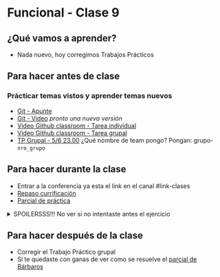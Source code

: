 # Funcional - Clase 9

## ¿Qué vamos a aprender?

* Nada nuevo, hoy corregimos Trabajos Prácticos

## Para hacer antes de clase

### Prácticar temas vistos y aprender temas nuevos

* [Git - Apunte](https://docs.google.com/document/d/1nadC6-rwR2eRC0FYFWuq22pCRyZWXmCiPBuQ0cD-vMI/edit#heading=h.r9wuhoi4rpgq)
* [Git - Video](https://www.youtube.com/watch?v=rRKe7l-ZNvM) _pronto una nueva versión_
* [Video Github classroom - Tarea individual](https://youtu.be/bA1EE9TzBzY)
* [Video Github classroom - Tarea grupal](https://youtu.be/GSKq0GF2qbE)
* [TP Grupal - 5/6 23.00](https://classroom.github.com/g/1E2PP66F) ¿Qué nombre de team pongo? Pongan: grupo-`nro_grupo`

## Para hacer durante la clase

* Entrar a la conferencia ya esta el link en el canal #link-clases
* [Repaso currificación](https://drive.google.com/file/d/16B1RxRQugX_SCoGggpqFVFt2citfjqac/view)
* [Parcial de práctica](https://docs.google.com/document/d/1LeWBI6pg_7uNFN_yzS2DVuVHvD0M6PTlG1yK0lCvQVE)

<details>
  <summary>SPOILERSSS!!! No ver si no intentaste antes el ejercicio</summary>
  * [Resolución de Minigolf](https://www.youtube.com/watch?v=NEhCiL7JTo8)
</details>

## Para hacer después de la clase

* Corregir el Trabajo Práctico grupal
* Si te quedaste con ganas de ver como se resuelve el [parcial de Bárbaros](https://drive.google.com/file/d/16t_sRI36Pdt91OAGP1sEqq_ftaqDEJX2/view)